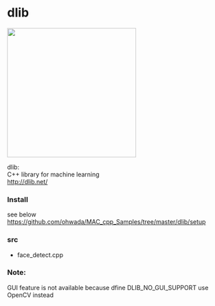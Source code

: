 dlib
===============

<image src="https://raw.githubusercontent.com/ohwada/MAC_cpp_Samples/master/dlib/screenshots/face_detect.png" width="300" /> <br/>


dlib:  
C++ library for machine learning  
http://dlib.net/  


### Install 
see below   
https://github.com/ohwada/MAC_cpp_Samples/tree/master/dlib/setup


### src  
- face_detect.cpp


### Note:
GUI feature is not available
because dfine DLIB_NO_GUI_SUPPORT
use OpenCV instead
